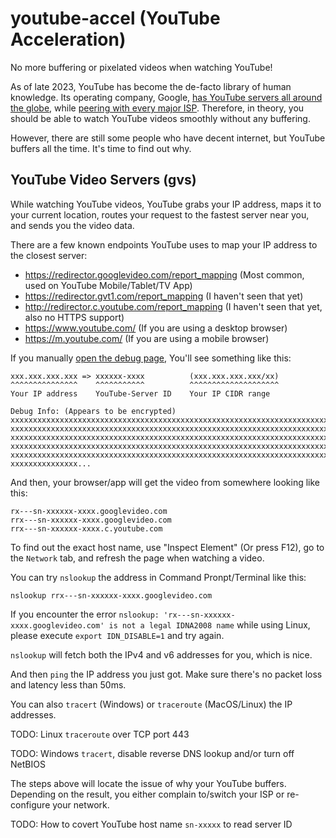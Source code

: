 # youtube-accel (YouTube Acceleration)

No more buffering or pixelated videos when watching YouTube!

As of late 2023, YouTube has become the de-facto library of human knowledge. Its operating company, Google, [has YouTube servers all around the globe](https://www.google.com/get/videoqualityreport/#how_video_gets_to_you), while [peering with every major ISP](https://peering.google.com/). Therefore, in theory, you should be able to watch YouTube videos smoothly without any buffering.

However, there are still some people who have decent internet, but YouTube buffers all the time. It's time to find out why.

## YouTube Video Servers (gvs)

While watching YouTube videos, YouTube grabs your IP address, maps it to your current location, routes your request to the fastest server near you, and sends you the video data.

There are a few known endpoints YouTube uses to map your IP address to the closest server:

- https://redirector.googlevideo.com/report_mapping (Most common, used on YouTube Mobile/Tablet/TV App)
- https://redirector.gvt1.com/report_mapping (I haven't seen that yet)
- http://redirector.c.youtube.com/report_mapping (I haven't seen that yet, also no HTTPS support)
- https://www.youtube.com/ (If you are using a desktop browser)
- https://m.youtube.com/ (If you are using a mobile browser)

If you manually [open the debug page](https://redirector.googlevideo.com/report_mapping "YouTube Report Mapping"), You'll see something like this:

```
xxx.xxx.xxx.xxx => xxxxxx-xxxx          (xxx.xxx.xxx.xxx/xx)
^^^^^^^^^^^^^^^    ^^^^^^^^^^^          ^^^^^^^^^^^^^^^^^^^^
Your IP address    YouTube-Server ID    Your IP CIDR range

Debug Info: (Appears to be encrypted)
xxxxxxxxxxxxxxxxxxxxxxxxxxxxxxxxxxxxxxxxxxxxxxxxxxxxxxxxxxxxxxxxxxxxxxxxxxxxxxxx
xxxxxxxxxxxxxxxxxxxxxxxxxxxxxxxxxxxxxxxxxxxxxxxxxxxxxxxxxxxxxxxxxxxxxxxxxxxxxxxx
xxxxxxxxxxxxxxxxxxxxxxxxxxxxxxxxxxxxxxxxxxxxxxxxxxxxxxxxxxxxxxxxxxxxxxxxxxxxxxxx
xxxxxxxxxxxxxxxxxxxxxxxxxxxxxxxxxxxxxxxxxxxxxxxxxxxxxxxxxxxxxxxxxxxxxxxxxxxxxxxx
xxxxxxxxxxxxxxxxxxxxxxxxxxxxxxxxxxxxxxxxxxxxxxxxxxxxxxxxxxxxxxxxxxxxxxxxxxxxxxxx
xxxxxxxxxxxxxxx...
```

And then, your browser/app will get the video from somewhere looking like this:

```
rx---sn-xxxxxx-xxxx.googlevideo.com
rrx---sn-xxxxxx-xxxx.googlevideo.com
rrx---sn-xxxxxx-xxxx.c.youtube.com
```

To find out the exact host name, use "Inspect Element" (Or press F12), go to the `Network` tab, and refresh the page when watching a video.

You can try `nslookup` the address in Command Pronpt/Terminal like this:

```
nslookup rrx---sn-xxxxxx-xxxx.googlevideo.com
```

If you encounter the error `nslookup: 'rx---sn-xxxxxx-xxxx.googlevideo.com' is not a legal IDNA2008 name` while using Linux, please execute `export IDN_DISABLE=1` and try again.

`nslookup` will fetch both the IPv4 and v6 addresses for you, which is nice.

And then `ping` the IP address you just got. Make sure there's no packet loss and latency less than 50ms.

You can also `tracert` (Windows) or `traceroute` (MacOS/Linux) the IP addresses.

TODO: Linux `traceroute` over TCP port 443

TODO: Windows `tracert`, disable reverse DNS lookup and/or turn off NetBIOS

The steps above will locate the issue of why your YouTube buffers. Depending on the result, you either complain to/switch your ISP or re-configure your network.

TODO: How to covert YouTube host name `sn-xxxxx` to read server ID
